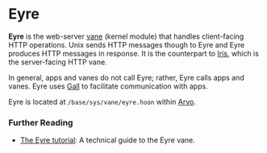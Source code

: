 # Eyre

**Eyre** is the web-server [vane](vane.md) (kernel module) that handles client-facing HTTP operations. Unix sends HTTP messages though to Eyre and Eyre produces HTTP messages in response. It is the counterpart to [Iris](iris.md), which is the server-facing HTTP vane.

In general, apps and vanes do not call Eyre; rather, Eyre calls apps and vanes. Eyre uses [Gall](gall.md) to facilitate communication with apps.

Eyre is located at `/base/sys/vane/eyre.hoon` within [Arvo](arvo.md).

### Further Reading

- [The Eyre tutorial](../system/kernel/eyre): A technical guide to the Eyre vane.
